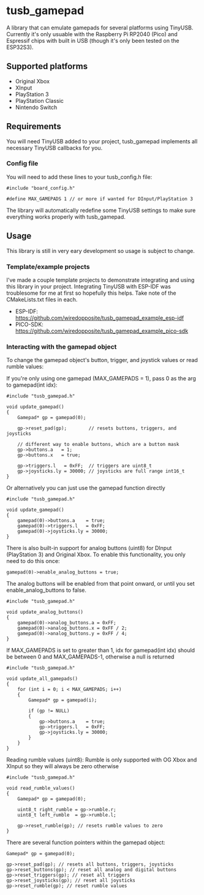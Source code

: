 # tusb_gamepad
A library that can emulate gamepads for several platforms using TinyUSB. Currently it's only usuable with the Raspberry Pi RP2040 (Pico) and Espressif chips with built in USB (though it's only been tested on the ESP32S3).

## Supported platforms
- Original Xbox
- XInput
- PlayStation 3
- PlayStation Classic
- Nintendo Switch

## Requirements
You will need TinyUSB added to your project, tusb_gamepad implements all necessary TinyUSB callbacks for you. 

### Config file
You will need to add these lines to your tusb_config.h file:
```
#include "board_config.h"

#define MAX_GAMEPADS 1 // or more if wanted for DInput/PlayStation 3
```
The library will automatically redefine some TinyUSB settings to make sure everything works properly with tusb_gamepad.

## Usage
This library is still in very eary development so usage is subject to change. 

### Template/example projects

I've made a couple template projects to demonstrate integrating and using this library in your project. Integrating TinyUSB with ESP-IDF was troublesome for me at first so hopefully this helps. Take note of the CMakeLists.txt files in each.

- ESP-IDF: https://github.com/wiredopposite/tusb_gamepad_example_esp-idf
- PICO-SDK: https://github.com/wiredopposite/tusb_gamepad_example_pico-sdk

### Interacting with the gamepad object
To change the gamepad object's button, trigger, and joystick values or read rumble values:

If you're only using one gamepad (MAX_GAMEPADS = 1), pass 0 as the arg to gamepad(int idx):
```
#include "tusb_gamepad.h"

void update_gamepad()
{
    Gamepad* gp = gamepad(0);

    gp->reset_pad(gp);        // resets buttons, triggers, and joysticks

    // different way to enable buttons, which are a button mask
    gp->buttons.a   = 1;
    gp->buttons.x   = true;

    gp->triggers.l   = 0xFF;  // triggers are uint8_t
    gp->joysticks.ly = 30000; // joysticks are full range int16_t
}
```
Or alternatively you can just use the gamepad function directly
```
#include "tusb_gamepad.h"

void update_gamepad()
{
    gamepad(0)->buttons.a    = true; 
    gamepad(0)->triggers.l   = 0xFF; 
    gamepad(0)->joysticks.ly = 30000;
}
```
There is also built-in support for analog buttons (uint8) for DInput (PlayStation 3) and Original Xbox. To enable this functionality, you only need to do this once:
```
gamepad(0)->enable_analog_buttons = true;
```
The analog buttons will be enabled from that point onward, or until you set enable_analog_buttons to false.
```
#include "tusb_gamepad.h"

void update_analog_buttons()
{
    gamepad(0)->analog_buttons.a = 0xFF;
    gamepad(0)->analog_buttons.x = 0xFF / 2;
    gamepad(0)->analog_buttons.y = 0xFF / 4;
}
```

If MAX_GAMEPADS is set to greater than 1, idx for gamepad(int idx) should be between 0 and MAX_GAMEPADS-1, otherwise a null is returned
```
#include "tusb_gamepad.h"

void update_all_gamepads()
{
    for (int i = 0; i < MAX_GAMEPADS; i++)
    {
        Gamepad* gp = gamepad(i);

        if (gp != NULL)
        {
            gp->buttons.a    = true; 
            gp->triggers.l   = 0xFF; 
            gp->joysticks.ly = 30000;
        }
    }
}
```
Reading rumble values (uint8):
Rumble is only supported with OG Xbox and XInput so they will always be zero otherwise
```
#include "tusb_gamepad.h"

void read_rumble_values()
{
    Gamepad* gp = gamepad(0);

    uint8_t right_rumble = gp->rumble.r;
    uint8_t left_rumble  = gp->rumble.l;

    gp->reset_rumble(gp); // resets rumble values to zero
}
```
There are several function pointers within the gamepad object:
```
Gamepad* gp = gamepad(0);

gp->reset_pad(gp); // resets all buttons, triggers, joysticks
gp->reset_buttons(gp); // reset all analog and digital buttons
gp->reset_triggers(gp); // reset all triggers
gp->reset_joysticks(gp); // reset all joysticks
gp->reset_rumble(gp); // reset rumble values
```